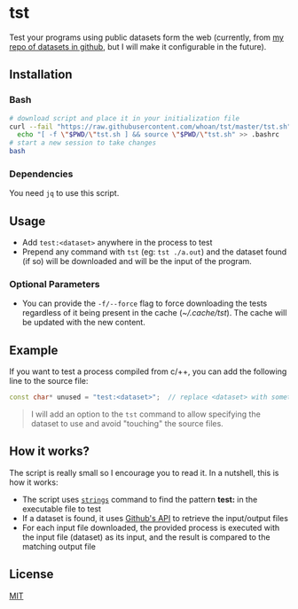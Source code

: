 # tst

Test your programs using public datasets form the web (currently, from [my repo of datasets in github][repo-datasets], but I will make it configurable in the future).

[repo-datasets]: https://github.com/whoan/datasets

## Installation

### Bash

```bash
# download script and place it in your initialization file
curl --fail "https://raw.githubusercontent.com/whoan/tst/master/tst.sh" > tst.sh &&
  echo "[ -f \"$PWD/\"tst.sh ] && source \"$PWD/\"tst.sh" >> .bashrc
# start a new session to take changes
bash
```

### Dependencies

You need `jq` to use this script.

## Usage

- Add `test:<dataset>` anywhere in the process to test
- Prepend any command with `tst` (eg: `tst ./a.out`) and the dataset found (if so) will be downloaded and will be the input of the program.

### Optional Parameters

- You can provide the `-f/--force` flag to force downloading the tests regardless of it being present in the cache (*~/.cache/tst*). The cache will be updated with the new content.

## Example

If you want to test a process compiled from c/++, you can add the following line to the source file:

```c++
const char* unused = "test:<dataset>";  // replace <dataset> with something else. eg: min-coin-change
```

> I will add an option to the `tst` command to allow specifying the dataset to use and avoid "touching" the source files.

## How it works?

The script is really small so I encourage you to read it. In a nutshell, this is how it works:

- The script uses [`strings`][strings] command to find the pattern **test:<dataset>** in the executable file to test
- If a dataset is found, it uses [Github's API][gh-api] to retrieve the input/output files
- For each input file downloaded, the provided process is executed with the input file (dataset) as its input, and the result is compared to the matching output file

[strings]: https://linux.die.net/man/1/strings
[gh-api]: https://developer.github.com/v3/repos/contents/#get-contents

## License

[MIT](https://github.com/whoan/tst/blob/master/LICENSE)
